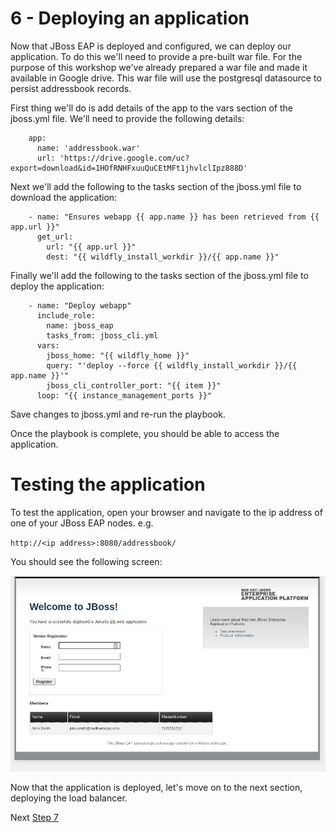 # 6 - Deploying an application

Now that JBoss EAP is deployed and configured, we can deploy our application.  To do this we'll need to provide a pre-built war file.  For the purpose of this workshop we've already prepared a war file and made it available in Google drive.  This war file will use the postgresql datasource to persist addressbook records.

First thing we'll do is add details of the app to the vars section of the jboss.yml file.  We'll need to provide the following details:

```
    app:
      name: 'addressbook.war'
      url: 'https://drive.google.com/uc?export=download&id=1HOfRNHFxuuQuCEtMFt1jhvlclIpz888D'
```

Next we'll add the following to the tasks section of the jboss.yml file to download the application:

```
    - name: "Ensures webapp {{ app.name }} has been retrieved from {{ app.url }}"
      get_url:
        url: "{{ app.url }}"
        dest: "{{ wildfly_install_workdir }}/{{ app.name }}"
```

Finally we'll add the following to the tasks section of the jboss.yml file to deploy the application:

```
    - name: "Deploy webapp"
      include_role:
        name: jboss_eap
        tasks_from: jboss_cli.yml
      vars:
        jboss_home: "{{ wildfly_home }}"
        query: "'deploy --force {{ wildfly_install_workdir }}/{{ app.name }}'"
        jboss_cli_controller_port: "{{ item }}"
      loop: "{{ instance_management_ports }}"
```

Save changes to jboss.yml and re-run the playbook.

Once the playbook is complete, you should be able to access the application.

# Testing the application

To test the application, open your browser and navigate to the ip address of one of your JBoss EAP nodes.  e.g.

`http://<ip address>:8080/addressbook/`

You should see the following screen:

 ![Addressbook application image](../images/addressbook.png)

Now that the application is deployed, let's move on to the next section, deploying the load balancer.

Next [Step 7](./7-deploying-jbcs.md)